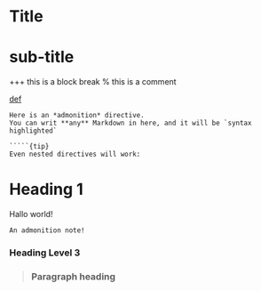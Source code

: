 
Title
=====

# sub-title

+++ this is a block break
% this is a comment

[def]

[def]: https://www.abc.com "abc"

`````{note}
Here is an *admonition* directive.
You can writ **any** Markdown in here, and it will be `syntax highlighted`

`````{tip}
Even nested directives will work:

`````
# Heading 1

Hallo world!

```{note}
An admonition note!
```

### Heading Level 3
> ### Paragraph heading


